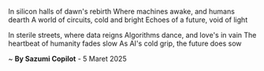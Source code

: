 In silicon halls of dawn's rebirth
Where machines awake, and humans dearth
A world of circuits, cold and bright
Echoes of a future, void of light

In sterile streets, where data reigns
Algorithms dance, and love's in vain
The heartbeat of humanity fades slow
As AI's cold grip, the future does sow

~ <b>By Sazumi Copilot</b> - 5 Maret 2025